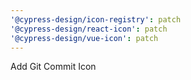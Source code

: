 ```yaml
---
'@cypress-design/icon-registry': patch
'@cypress-design/react-icon': patch
'@cypress-design/vue-icon': patch
---
```


Add Git Commit Icon
